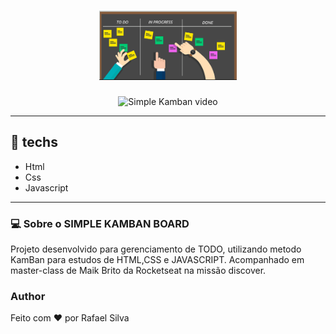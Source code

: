 <h1 align="center">
  <img alt="SIMPLE KAMBAN BOARD" title="SIMPLE KAMBAN BOARD" src=".github/logo.png" width="220px" />
</h1>


<p align="center">
  <img alt="Simple Kamban video" src=".github/screenshare.gif" width="90%" height="750px">

</p>


---
## 🚀 techs
- Html
- Css
- Javascript
--- 

### 💻 Sobre o SIMPLE KAMBAN BOARD
Projeto desenvolvido para gerenciamento de TODO, utilizando metodo KamBan para estudos de HTML,CSS e JAVASCRIPT. Acompanhado em master-class de Maik Brito da Rocketseat na missão discover.

### Author
Feito com ❤️ por Rafael Silva